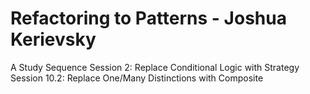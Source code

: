 Refactoring to Patterns - Joshua Kerievsky
=====================

A Study Sequence
Session 2: Replace Conditional Logic with Strategy
Session 10.2: Replace One/Many Distinctions with Composite
